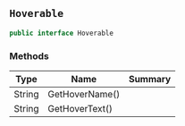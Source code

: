 ## `Hoverable`

```csharp
public interface Hoverable

```

### Methods

| Type | Name | Summary | 
| --- | --- | --- | 
| String | GetHoverName() |  | 
| String | GetHoverText() |  | 


